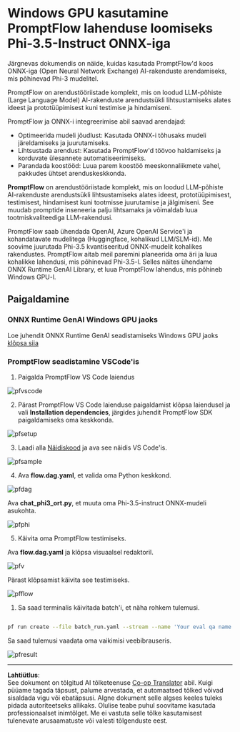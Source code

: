 <!--
CO_OP_TRANSLATOR_METADATA:
{
  "original_hash": "92e7dac1e5af0dd7c94170fdaf6860fe",
  "translation_date": "2025-10-11T12:10:18+00:00",
  "source_file": "md/02.Application/01.TextAndChat/Phi3/UsingPromptFlowWithONNX.md",
  "language_code": "et"
}
-->
# Windows GPU kasutamine PromptFlow lahenduse loomiseks Phi-3.5-Instruct ONNX-iga

Järgnevas dokumendis on näide, kuidas kasutada PromptFlow'd koos ONNX-iga (Open Neural Network Exchange) AI-rakenduste arendamiseks, mis põhinevad Phi-3 mudelitel.

PromptFlow on arendustööriistade komplekt, mis on loodud LLM-põhiste (Large Language Model) AI-rakenduste arendustsükli lihtsustamiseks alates ideest ja prototüüpimisest kuni testimise ja hindamiseni.

PromptFlow ja ONNX-i integreerimise abil saavad arendajad:

- Optimeerida mudeli jõudlust: Kasutada ONNX-i tõhusaks mudeli järeldamiseks ja juurutamiseks.
- Lihtsustada arendust: Kasutada PromptFlow'd töövoo haldamiseks ja korduvate ülesannete automatiseerimiseks.
- Parandada koostööd: Luua parem koostöö meeskonnaliikmete vahel, pakkudes ühtset arenduskeskkonda.

**PromptFlow** on arendustööriistade komplekt, mis on loodud LLM-põhiste AI-rakenduste arendustsükli lihtsustamiseks alates ideest, prototüüpimisest, testimisest, hindamisest kuni tootmisse juurutamise ja jälgimiseni. See muudab promptide inseneeria palju lihtsamaks ja võimaldab luua tootmiskvaliteediga LLM-rakendusi.

PromptFlow saab ühendada OpenAI, Azure OpenAI Service'i ja kohandatavate mudelitega (Huggingface, kohalikud LLM/SLM-id). Me soovime juurutada Phi-3.5 kvantiseeritud ONNX-mudelit kohalikes rakendustes. PromptFlow aitab meil paremini planeerida oma äri ja luua kohalikke lahendusi, mis põhinevad Phi-3.5-l. Selles näites ühendame ONNX Runtime GenAI Library, et luua PromptFlow lahendus, mis põhineb Windows GPU-l.

## **Paigaldamine**

### **ONNX Runtime GenAI Windows GPU jaoks**

Loe juhendit ONNX Runtime GenAI seadistamiseks Windows GPU jaoks [klõpsa siia](./ORTWindowGPUGuideline.md)

### **PromptFlow seadistamine VSCode'is**

1. Paigalda PromptFlow VS Code laiendus

![pfvscode](../../../../../../imgs/02/pfonnx/pfvscode.png)

2. Pärast PromptFlow VS Code laienduse paigaldamist klõpsa laiendusel ja vali **Installation dependencies**, järgides juhendit PromptFlow SDK paigaldamiseks oma keskkonda.

![pfsetup](../../../../../../imgs/02/pfonnx/pfsetup.png)

3. Laadi alla [Näidiskood](../../../../../../code/09.UpdateSamples/Aug/pf/onnx_inference_pf) ja ava see näidis VS Code'is.

![pfsample](../../../../../../imgs/02/pfonnx/pfsample.png)

4. Ava **flow.dag.yaml**, et valida oma Python keskkond.

![pfdag](../../../../../../imgs/02/pfonnx/pfdag.png)

   Ava **chat_phi3_ort.py**, et muuta oma Phi-3.5-instruct ONNX-mudeli asukohta.

![pfphi](../../../../../../imgs/02/pfonnx/pfphi.png)

5. Käivita oma PromptFlow testimiseks.

Ava **flow.dag.yaml** ja klõpsa visuaalsel redaktoril.

![pfv](../../../../../../imgs/02/pfonnx/pfv.png)

Pärast klõpsamist käivita see testimiseks.

![pfflow](../../../../../../imgs/02/pfonnx/pfflow.png)

1. Sa saad terminalis käivitada batch'i, et näha rohkem tulemusi.

```bash

pf run create --file batch_run.yaml --stream --name 'Your eval qa name'    

```

Sa saad tulemusi vaadata oma vaikimisi veebibrauseris.

![pfresult](../../../../../../imgs/02/pfonnx/pfresult.png)

---

**Lahtiütlus**:  
See dokument on tõlgitud AI tõlketeenuse [Co-op Translator](https://github.com/Azure/co-op-translator) abil. Kuigi püüame tagada täpsust, palume arvestada, et automaatsed tõlked võivad sisaldada vigu või ebatäpsusi. Algne dokument selle algses keeles tuleks pidada autoriteetseks allikaks. Olulise teabe puhul soovitame kasutada professionaalset inimtõlget. Me ei vastuta selle tõlke kasutamisest tulenevate arusaamatuste või valesti tõlgenduste eest.
